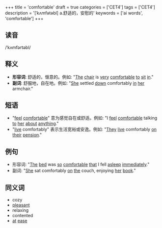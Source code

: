 +++
title = 'comfortable'
draft = true
categories = ['CET4']
tags = ['CET4']
description = '[ˈkʌmfətəbl] a.舒适的，安慰的'
keywords = ['ai words', 'comfortable']
+++

## 读音
/ˈkʌmfərtəbl/

## 释义
- **形容词**: 舒适的，惬意的。例如: "[The](/post/the/) [chair](/post/chair/) is [very](/post/very/) [comfortable](/post/comfortable/) [to](/post/to/) [sit](/post/sit/) [in](/post/in/)."
- **副词**: 舒服地，自在地。例如: "[She](/post/she/) settled [down](/post/down/) comfortably [in](/post/in/) [her](/post/her/) armchair."

## 短语
- "[feel](/post/feel/) [comfortable](/post/comfortable/)" 意为感觉自在或舒适。例如: "I [feel](/post/feel/) [comfortable](/post/comfortable/) talking [to](/post/to/) [her](/post/her/) [about](/post/about/) [anything](/post/anything/)."
- "[live](/post/live/) comfortably" 表示生活宽裕或安逸。例如: "[They](/post/they/) [live](/post/live/) comfortably [on](/post/on/) [their](/post/their/) [pension](/post/pension/)."

## 例句
- 形容词: "[The](/post/the/) [bed](/post/bed/) was [so](/post/so/) [comfortable](/post/comfortable/) [that](/post/that/) I fell [asleep](/post/asleep/) [immediately](/post/immediately/)."
- 副词: "[She](/post/she/) sat comfortably [on](/post/on/) [the](/post/the/) couch, enjoying [her](/post/her/) [book](/post/book/)."

## 同义词
- cozy
- [pleasant](/post/pleasant/)
- relaxing
- contented
- [at](/post/at/) [ease](/post/ease/)
